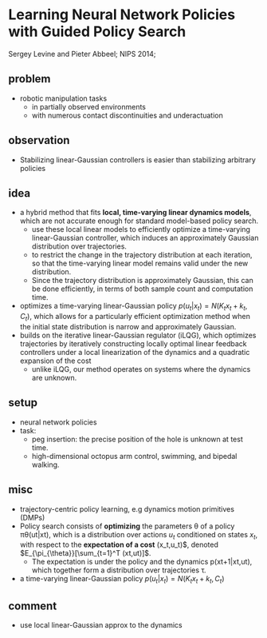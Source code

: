 # Learning Neural Network Policies with Guided Policy Search
Sergey Levine and Pieter Abbeel;
NIPS 2014;

## problem
* robotic manipulation tasks 
  * in partially observed environments 
  * with numerous contact discontinuities and underactuation

## observation
* Stabilizing linear-Gaussian controllers is easier than stabilizing arbitrary policies

## idea
* a hybrid method that fits **local, time-varying linear dynamics models**, which 
  are not accurate enough for standard model-based policy search. 
  * use these local linear models to efficiently optimize a time-varying linear-Gaussian controller, which 
    induces an approximately Gaussian distribution over trajectories. 
  * to restrict the change in the trajectory distribution at each iteration, so that 
    the time-varying linear model remains valid under the new distribution. 
  * Since the trajectory distribution is approximately Gaussian, this can be done efficiently, 
    in terms of both sample count and computation time.
* optimizes a time-varying linear-Gaussian policy $p(u_t|x_t) = N(K_t x_t + k_t, C_t)$, which 
  allows for a particularly efficient optimization method when 
  the initial state distribution is narrow and approximately Gaussian. 
* builds on the iterative linear-Gaussian regulator (iLQG), which 
  optimizes trajectories by iteratively constructing locally optimal linear feedback controllers under 
  a local linearization of the dynamics and a quadratic expansion of the cost
  * unlike iLQG, our method operates on systems where the dynamics are unknown.

## setup
* neural network policies
* task: 
  * peg insertion: the precise position of the hole is unknown at test time.  
  * high-dimensional octopus arm control, swimming, and bipedal walking.
  
## misc
* trajectory-centric policy learning, e.g dynamics motion primitives (DMPs)
* Policy search consists of **optimizing** the parameters θ of a policy πθ(ut|xt), which is 
  a distribution over actions $u_t$ conditioned on states $x_t$, 
  with respect to the **expectation of a cost** (x_t,u_t)$, denoted $E_{\pi_{\theta}}[\sum_{t=1}^T (xt,ut)]$. 
  * The expectation is under the policy and the dynamics p(xt+1|xt,ut), which 
    together form a distribution over trajectories τ. 
* a time-varying linear-Gaussian policy $p(u_t|x_t) = N(K_t x_t + k_t, C_t)$

## comment
* use local linear-Gaussian approx to the dynamics
